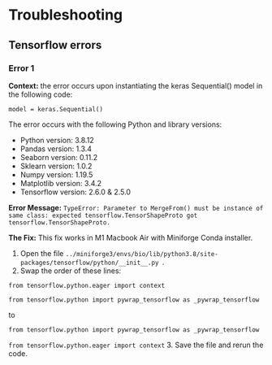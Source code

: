 # Troubleshooting 

## Tensorflow errors

### Error 1
**Context:** the error occurs upon instantiating the keras Sequential() model in the following code:

`model = keras.Sequential()`

The error occurs with the following Python and library versions:

- Python version: 3.8.12
- Pandas version: 1.3.4
- Seaborn version: 0.11.2
- Sklearn version: 1.0.2
- Numpy version: 1.19.5
- Matplotlib version: 3.4.2
- Tensorflow version: 2.6.0 & 2.5.0

**Error Message:** `TypeError: Parameter to MergeFrom() must be instance of same class: expected tensorflow.TensorShapeProto got tensorflow.TensorShapeProto.`

**The Fix:**  This fix works in M1 Macbook Air with Miniforge Conda installer.

1. Open the file `../miniforge3/envs/bio/lib/python3.8/site-packages/tensorflow/python/__init__.py `.
2. Swap the order of these lines:

`from tensorflow.python.eager import context`

`from tensorflow.python import pywrap_tensorflow as _pywrap_tensorflow`

to 

`from tensorflow.python import pywrap_tensorflow as _pywrap_tensorflow`

`from tensorflow.python.eager import context`
3. Save the file and rerun the code.
